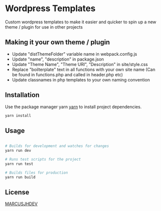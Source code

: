 # Wordpress Templates

Custom wordpress templates to make it easier and quicker to spin up a new theme / plugin for use in other projects

## Making it your own theme / plugin

- Update "distThemeFolder" variable name in webpack.config.js
- Update "name", "description" in package.json
- Update "Theme Name", "Theme URI", "Description" in site/style.css
- Replace "boilterplate" text in all functions with your own site name (Can be found in functions.php and called in header.php etc)
- Update classnames in php templates to your own naming convention

## Installation

Use the package manager yarn [yarn](https://yarnpkg.com/) to install project dependencies.

```bash
yarn install
```

## Usage

```python

# Builds for development and watches for changes
yarn run dev

# Runs test scripts for the project
yarn run test

# Builds files for production
yarn run build
```

## License
[MARCUSJHDEV](https://marcusjh.co.uk)